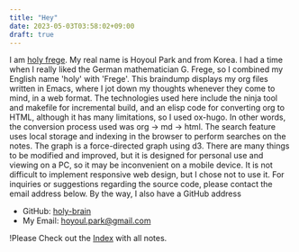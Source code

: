 ```yaml
---
title: "Hey"
date: 2023-05-03T03:58:02+09:00
draft: true
---
```


I am [holy frege](https://frege2godel.me). My real name is Hoyoul Park and from Korea. I had a time when I really liked the German mathematician G. Frege, so I combined my English name 'holy' with 'Frege'. This braindump displays my org files written in Emacs, where I jot down my thoughts whenever they come to mind, in a web format. The technologies used here include the ninja tool and makefile for incremental build, and an elisp code for converting org to HTML, although it has many limitations, so I used ox-hugo. In other words, the conversion process used was org -> md -> html. The search feature uses local storage and indexing in the browser to perform searches on the notes. The graph is a force-directed graph using d3. There are many things to be modified and improved, but it is designed for personal use and viewing on a PC, so it may be inconvenient on a mobile device. It is not difficult to implement responsive web design, but I chose not to use it. For inquiries or suggestions regarding the source code, please contact the email address below. By the way, I also have a GitHub address

- GitHub: [holy-brain](https://github.com/hoyoul/holy-brain) 
- My Email: [hoyoul.park@gmail.com](mailto:hoyoul.park@gamil.com)

!Please Check out the [Index](/posts/index.html) with all notes.


